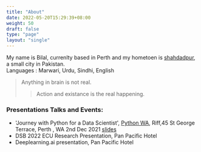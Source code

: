 ```yaml
---
title: "About"
date: 2022-05-20T15:29:39+08:00
weight: 50
draft: false
type: "page"
layout: "single"
---
```


My name is Bilal, currenlty based in Perth and my hometoen is [shahdadpur](https://www.google.com/maps/place/Insaf+City,+Sanghar,+Sindh+68030,+Pakistan/@25.9200676,68.616314,18z/data=!3m1!4b1!4m13!1m7!3m6!1s0x394bc1f0ca344dc1:0x9727173f2e5717c2!2zU2jEgWhkxIFkcHVyLCBTYW5naGFyLCBTaW5kaCwgUGFraXN0YW4!3b1!8m2!3d25.9268081!4d68.6260691!3m4!1s0x394bc1f7872af45f:0x11946b098021eac7!8m2!3d25.9202148!4d68.6174995), a small city in Pakistan.  
Languages : Marwari, Urdu, Sindhi, English 


> Anything in brain is not real.
>
>> Action and existance is the real happening.

### Presentations Talks and Events: 

* 'Journey with Python for a Data Scientist', [Python WA](https://www.meetup.com/en-AU/pythonwa/), Riff,45 St George Terrace, Perth , WA  2nd Dec 2021 [slides](https://docs.google.com/presentation/d/1R1UuV3GALCZtFOgCDIpLZ4lwWu4KCmyO/edit?usp=sharing&ouid=100315627508432402009&rtpof=true&sd=true)
* DSB 2022 ECU Research Presentation, Pan Pacific Hotel
* Deeplearning.ai presentation, Pan Pacific Hotel
